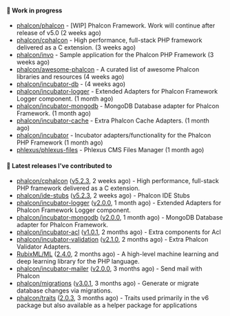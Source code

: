 #### :wrench: Work in progress

- [phalcon/phalcon](https://github.com/phalcon/phalcon) - [WIP] Phalcon Framework. Work will continue after release of v5.0 (2 weeks ago)
- [phalcon/cphalcon](https://github.com/phalcon/cphalcon) - High performance, full-stack PHP framework delivered as a C extension. (3 weeks ago)
- [phalcon/invo](https://github.com/phalcon/invo) - Sample application for the Phalcon PHP Framework (3 weeks ago)
- [phalcon/awesome-phalcon](https://github.com/phalcon/awesome-phalcon) - A curated list of awesome Phalcon libraries and resources (4 weeks ago)
- [phalcon/incubator-db](https://github.com/phalcon/incubator-db) -  (4 weeks ago)
- [phalcon/incubator-logger](https://github.com/phalcon/incubator-logger) - Extended Adapters for Phalcon Framework Logger component. (1 month ago)
- [phalcon/incubator-mongodb](https://github.com/phalcon/incubator-mongodb) - MongoDB Database adapter for Phalcon Framework. (1 month ago)
- [phalcon/incubator-cache](https://github.com/phalcon/incubator-cache) - Extra Phalcon Cache Adapters. (1 month ago)
- [phalcon/incubator](https://github.com/phalcon/incubator) - Incubator adapters/functionality for the Phalcon PHP Framework (1 month ago)
- [phlexus/phlexus-files](https://github.com/phlexus/phlexus-files) - Phlexus CMS Files Manager (1 month ago)

#### :pushpin: Latest releases I've contributed to

- [phalcon/cphalcon](https://github.com/phalcon/cphalcon) ([v5.2.3](https://github.com/phalcon/cphalcon/releases/tag/v5.2.3), 2 weeks ago) - High performance, full-stack PHP framework delivered as a C extension.
- [phalcon/ide-stubs](https://github.com/phalcon/ide-stubs) ([v5.2.3](https://github.com/phalcon/ide-stubs/releases/tag/v5.2.3), 2 weeks ago) - Phalcon IDE Stubs
- [phalcon/incubator-logger](https://github.com/phalcon/incubator-logger) ([v2.0.0](https://github.com/phalcon/incubator-logger/releases/tag/v2.0.0), 1 month ago) - Extended Adapters for Phalcon Framework Logger component.
- [phalcon/incubator-mongodb](https://github.com/phalcon/incubator-mongodb) ([v2.0.0](https://github.com/phalcon/incubator-mongodb/releases/tag/v2.0.0), 1 month ago) - MongoDB Database adapter for Phalcon Framework.
- [phalcon/incubator-acl](https://github.com/phalcon/incubator-acl) ([v1.0.1](https://github.com/phalcon/incubator-acl/releases/tag/v1.0.1), 2 months ago) - Extra components for Acl
- [phalcon/incubator-validation](https://github.com/phalcon/incubator-validation) ([v2.1.0](https://github.com/phalcon/incubator-validation/releases/tag/v2.1.0), 2 months ago) - Extra Phalcon Validator Adapters. 
- [RubixML/ML](https://github.com/RubixML/ML) ([2.4.0](https://github.com/RubixML/ML/releases/tag/2.4.0), 2 months ago) - A high-level machine learning and deep learning library for the PHP language.
- [phalcon/incubator-mailer](https://github.com/phalcon/incubator-mailer) ([v2.0.0](https://github.com/phalcon/incubator-mailer/releases/tag/v2.0.0), 3 months ago) - Send mail with Phalcon
- [phalcon/migrations](https://github.com/phalcon/migrations) ([v3.0.1](https://github.com/phalcon/migrations/releases/tag/v3.0.1), 3 months ago) - Generate or migrate database changes via migrations.
- [phalcon/traits](https://github.com/phalcon/traits) ([2.0.3](https://github.com/phalcon/traits/releases/tag/2.0.3), 3 months ago) - Traits used primarily in the v6 package but also available as a helper package for applications
